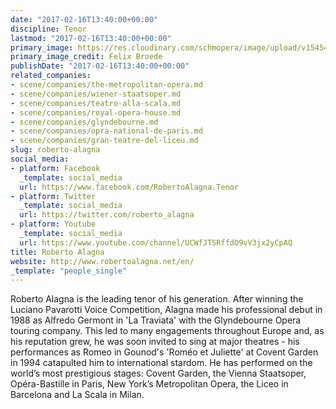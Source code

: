 ```yaml
---
date: "2017-02-16T13:40:00+00:00"
discipline: Tenor
lastmod: "2017-02-16T13:40:00+00:00"
primary_image: https://res.cloudinary.com/schmopera/image/upload/v1545409169/media/webhook-uploads/1487252392610/2017-02-17---RobertoAlagna_CreditFelixBroede.jpg.jpg
primary_image_credit: Felix Broede
publishDate: "2017-02-16T13:40:00+00:00"
related_companies:
- scene/companies/the-metropolitan-opera.md
- scene/companies/wiener-staatsoper.md
- scene/companies/teatro-alla-scala.md
- scene/companies/royal-opera-house.md
- scene/companies/glyndebourne.md
- scene/companies/opra-national-de-paris.md
- scene/companies/gran-teatre-del-liceu.md
slug: roberto-alagna
social_media:
- platform: Facebook
  _template: social_media
  url: https://www.facebook.com/RobertoAlagna.Tenor
- platform: Twitter
  _template: social_media
  url: https://twitter.com/roberto_alagna
- platform: Youtube
  _template: social_media
  url: https://www.youtube.com/channel/UCWfJTSRffdO9vV3jx2yCpAQ
title: Roberto Alagna
website: http://www.robertoalagna.net/en/
_template: "people_single"
---
```


Roberto Alagna is the leading tenor of his generation. After winning the Luciano Pavarotti Voice Competition, Alagna made his professional debut in 1988 as Alfredo Germont in 'La Traviata' with the Glyndebourne Opera touring company. This led to many engagements throughout Europe and, as his reputation grew, he was soon invited to sing at major theatres - his performances as Romeo in Gounod's 'Roméo et Juliette' at Covent Garden in 1994 catapulted him to international stardom. He has performed on the world’s most prestigious stages: Covent Garden, the Vienna Staatsoper, Opéra-Bastille in Paris, New York’s Metropolitan Opera, the Liceo in Barcelona and La Scala in Milan. 
